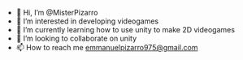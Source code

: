 - 👋 Hi, I’m @MisterPizarro
- 👀 I’m interested in developing videogames
- 🌱 I’m currently learning how to use unity to make 2D videogames
- 💞️ I’m looking to collaborate on unity
- 📫 How to reach me emmanuelpizarro975@gmail.com

<!---
MisterPizarro/MisterPizarro is a ✨ special ✨ repository because its `README.md` (this file) appears on your GitHub profile.
You can click the Preview link to take a look at your changes.
--->

